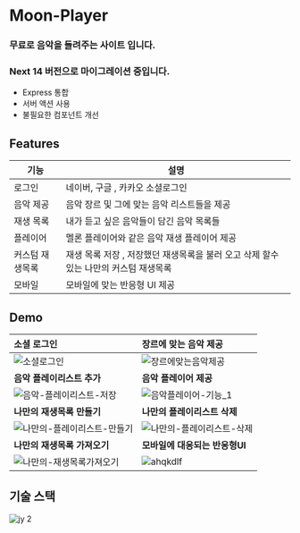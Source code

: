 # Moon-Player

### 무료로 음악을 들려주는 사이트 입니다.

### Next 14 버전으로 마이그레이션 중입니다.
- Express 통합 
- 서버 액션 사용
- 불필요한 컴포넌트 개선
  
## Features

| 기능            | 설명                                                                                 |
| --------------- | ------------------------------------------------------------------------------------ |
| 로그인          | 네이버, 구글 , 카카오 소셜로그인                                                     |
| 음악 제공       | 음악 장르 및 그에 맞는 음악 리스트들을 제공                                          |
| 재생 목록       | 내가 듣고 싶은 음악들이 담긴 음악 목록들                                             |
| 플레이어        | 멜론 플레이어와 같은 음악 재생 플레이어 제공                                         |
| 커스텀 재생목록 | 재생 목록 저장 , 저장했던 재생목록을 불러 오고 삭제 할수 있는 나만의 커스텀 재생목록 |
| 모바일          | 모바일에 맞는 반응형 UI 제공                                                         |

## Demo

| 소셜 로그인                                                                                                                                                     | 장르에 맞는 음악 제공                                                                                                                                       |
| :-------------------------------------------------------------------------------------------------------------------------------------------------------------- | :---------------------------------------------------------------------------------------------------------------------------------------------------------- |
| ![소셜로그인](https://github.com/AllRightJunyoung/SideProject_MoonPlayer/assets/100929485/8a0b97d3-9eb2-4da9-9f5f-7f475e198a19)                          | ![장르에맞는음악제공](https://github.com/AllRightJunyoung/SideProject_MoonPlayer/assets/100929485/83893dfa-23a6-40ce-8ebe-c8394f375608)      |
| **음악 플레이리스트 추가**                                                                                                                                      | **음악 플레이어 제공**                                                                                                                                      |
| ![음악-플레이리스트-저장](https://github.com/AllRightJunyoung/SideProject_MoonPlayer/assets/100929485/83761f65-1bed-4f65-8b0a-669d06488958)       | ![음악플레이어-기능_1](https://github.com/AllRightJunyoung/SideProject_MoonPlayer/assets/100929485/0c2212a2-6f25-4926-a7aa-85b886af9302)        |
| **나만의 재생목록 만들기**                                                                                                                                      | **나만의 플레이리스트 삭제**                                                                                                                                |
| ![나만의-플레이리스트-만들기](https://github.com/AllRightJunyoung/SideProject_MoonPlayer/assets/100929485/5d7d15f1-44d9-4d71-9439-2c1c73c7f74c) | ![나만의-플레이리스트-삭제](https://github.com/AllRightJunyoung/SideProject_MoonPlayer/assets/100929485/fa52f492-879d-4f14-8aed-83fa564562fb) |
| **나만의 재생목록 가져오기**                                                                                                                                    | **모바일에 대응되는 반응형UI**                                                                                                                              |
| ![나만의-재생목록가져오기](https://github.com/AllRightJunyoung/SideProject_MoonPlayer/assets/100929485/37559f2d-c8ae-4590-8826-5c910eb3d9fb)     | ![ahqkdlf](https://github.com/AllRightJunyoung/SideProject_MoonPlayer/assets/100929485/6ed49f38-3a56-44d6-b037-78d2516cfe80)                                |

## 기술 스택

![jy 2](https://github.com/AllRightJunyoung/SideProject_MoonPlayer/assets/100929485/8e2bf9ed-ef2a-4cd7-922f-cb8ad94da442)

